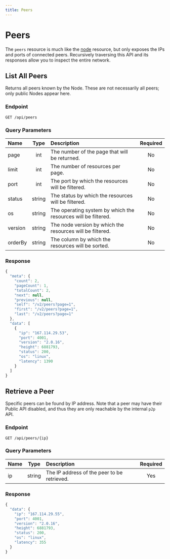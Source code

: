 ```yaml
---
title: Peers
---
```


# Peers

The `peers` resource is much like the [node](https://github.com/ArkEcosystem/gitbooks-api/tree/9815499ca52e615b8de858160da915cd960e6ea3/public/endpoints/node/README.md) resource, but only exposes the IPs and ports of connected peers. Recursively traversing this API and its responses allow you to inspect the entire network.

## List All Peers

Returns all peers known by the Node. These are not necessarily all peers; only public Nodes appear here.

### Endpoint

```text
GET /api/peers
```

### Query Parameters

| Name | Type | Description | Required |
| :--- | :---: | :--- | :---: |
| page | int | The number of the page that will be returned. | No |
| limit | int | The number of resources per page. | No |
| port | int | The port by which the resources will be filtered. | No |
| status | string | The status by which the resources will be filtered. | No |
| os | string | The operating system by which the resources will be filtered. | No |
| version | string | The node version by which the resources will be filtered. | No |
| orderBy | string | The column by which the resources will be sorted. | No |

### Response

```javascript
{
  "meta": {
    "count": 2,
    "pageCount": 1,
    "totalCount": 2,
    "next": null,
    "previous": null,
    "self": "/v2/peers?page=1",
    "first": "/v2/peers?page=1",
    "last": "/v2/peers?page=1"
  },
  "data": [
    {
      "ip": "167.114.29.53",
      "port": 4001,
      "version": "2.0.16",
      "height": 6881793,
      "status": 200,
      "os": "linux",
      "latency": 1390
    }
  ]
}
```

## Retrieve a Peer

Specific peers can be found by IP address. Note that a peer may have their Public API disabled, and thus they are only reachable by the internal `p2p` API.

### Endpoint

```text
GET /api/peers/{ip}
```

### Query Parameters

| Name | Type | Description | Required |
| :--- | :---: | :--- | :---: |
| ip | string | The IP address of the peer to be retrieved. | Yes |

### Response

```javascript
{
  "data": {
    "ip": "167.114.29.55",
    "port": 4001,
    "version": "2.0.16",
    "height": 6881793,
    "status": 200,
    "os": "linux",
    "latency": 355
  }
}
```

